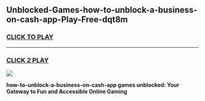 
## Unblocked-Games-how-to-unblock-a-business-on-cash-app-Play-Free-dqt8m
<h3>
<a href="https://premium76.site?title=how-to-unblock-a-business-on-cash-app&ref=18A1">CLICK TO PLAY</a></h3>
<hr>

<h3>
<a href="https://premium76.site?title=how-to-unblock-a-business-on-cash-app&ref=18A1">CLICK 2 PLAY</a>
  
</h3>

<a href="https://premium76.site?title=how-to-unblock-a-business-on-cash-app&ref=18A1"><img src="https://clearcache.store/games.png"></a>


**how-to-unblock-a-business-on-cash-app games unblocked: Your Gateway to Fun and Accessible Online Gaming**
